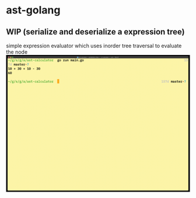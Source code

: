 # ast-golang
## WIP (serialize and deserialize a expression tree)
simple expression evaluator which uses inorder tree traversal to evaluate the node 
![Program Output](/output.png)
